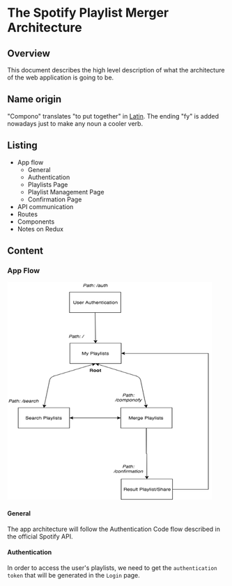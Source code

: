 # The Spotify Playlist Merger Architecture

## Overview 
This document describes the high level description of what the architecture of the web application is going to be. 

## Name origin 
"Compono" translates "to put together" in [Latin](http://www.translate-latin.com/en/dictionary-english-latin/together). The ending "fy" is added nowadays just to make any noun a cooler verb. 

## Listing
* App flow
    * General 
    * Authentication
    * Playlists Page 
    * Playlist Management Page 
    * Confirmation Page
* API communication
* Routes
* Components
* Notes on Redux

## Content

### App Flow
<img src="./AppFlow/AppFlow.png" alt="App flow diagram image" width="470" height="500" />

#### General 
The app architecture will follow the Authentication Code flow described in the official Spotify API. 

#### Authentication 
In order to access the user's playlists, we need to get the `authentication token` that will be generated in the `Login` page. 

